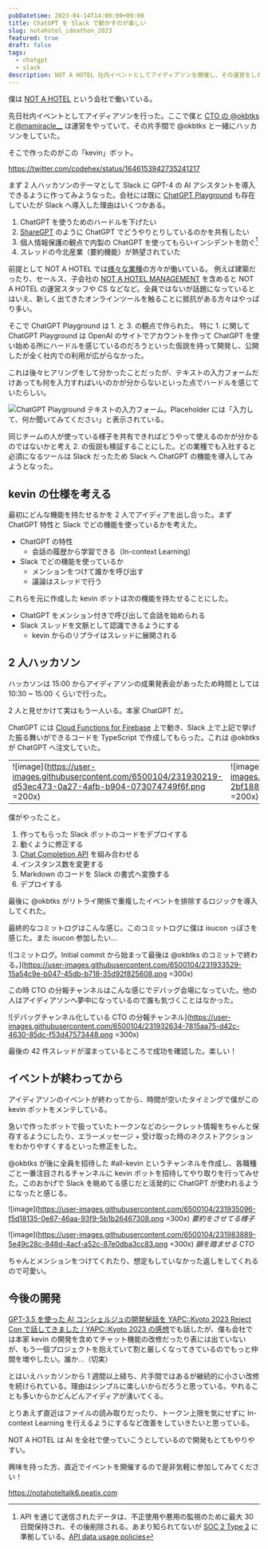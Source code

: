 ```yaml
---
pubDatetime: 2023-04-14T14:00:00+09:00
title: ChatGPT を Slack で動かすのが楽しい
slug: notahotel_ideathon_2023
featured: true
draft: false
tags:
  - chatgpt
  - slack
description: NOT A HOTEL 社内イベントとしてアイディアソンを開催し、その運営をしながら CTO の @okbtks と ChatGPT Slack ボットを開発した楽しい話
---
```


僕は [NOT A HOTEL](https://notahotel.com/) という会社で働いている。

先日社内イベントとしてアイディアソンを行った。ここで僕と [CTO の @okbtks](https://twitter.com/okbtks) と[@mamiracle\_\_](https://twitter.com/mamiracle__) は運営をやっていて、その片手間で @okbtks と一緒にハッカソンをしていた。

そこで作ったのがこの「kevin」ボット。

https://twitter.com/codehex/status/1646153942735241217

まず 2 人ハッカソンのテーマとして Slack に GPT-4 の AI アシスタントを導入できるように作ってみようなった。会社には既に [ChatGPT Playground](https://twitter.com/okbtks/status/1642698758495543296) も存在していたが Slack へ導入した理由はいくつかある。

1. ChatGPT を使うためのハードルを下げたい
2. [ShareGPT](https://sharegpt.com/) のように ChatGPT でどうやりとりしているのかを共有したい
3. 個人情報保護の観点で内製の ChatGPT を使ってもらいインシデントを防ぐ[^1]
4. スレッドの今北産業（要約機能）が熱望されていた

[^1]: API を通じて送信されたデータは、不正使用や悪用の監視のために最大 30 日間保持され、その後削除される。あまり知られてないが [SOC 2 Type 2](https://us.aicpa.org/interestareas/frc/assuranceadvisoryservices/serviceorganization-smanagement.html) に準拠している。[API data usage policies](https://openai.com/policies/api-data-usage-policies)

前提として NOT A HOTEL では[様々な業種](https://open.talentio.com/r/1/c/notahotel/homes/3867)の方々が働いている。
例えば建築だったり、セールス、子会社の [NOT A HOTEL MANAGEMENT](https://notahotel.com/management) を含めると NOT A HOTEL の運営スタッフや CS などなど。全員ではないが話題になっているとはいえ、新しく出てきたオンラインツールを触ることに抵抗がある方々はやっぱり多い。

そこで ChatGPT Playground は 1. と 3. の観点で作られた。
特に 1. に関して ChatGPT Playground は OpenAI のサイトでアカウントを作って ChatGPT を使い始める所にハードルを感じているのだろうといった仮説を持って開発し、公開したが全く社内での利用が広がらなかった。

これは後々ヒアリングをして分かったことだったが、テキストの入力フォームだけあっても何を入力すればいいのかが分からないといった点でハードルを感じていたらしい。

![ChatGPT Playground テキストの入力フォーム。Placeholder には「入力して、何か聞いてみてください」と表示されている。](https://user-images.githubusercontent.com/6500104/231925835-962941f8-a5db-45e7-b63e-f77e5f4cf5a4.png)

同じチームの人が使っている様子を共有できればどうやって使えるのかが分かるのではないかと考え 2. の仮説も検証することにした。どの業種でも入社すると必須になるツールは Slack だったため Slack へ ChatGPT の機能を導入してみようとなった。

## kevin の仕様を考える

最初にどんな機能を持たせるかを 2 人でアイディアを出し合った。まず ChatGPT 特性と Slack でどの機能を使っているかを考えた。

- ChatGPT の特性
  - 会話の履歴から学習できる（In-context Learning）
- Slack でどの機能を使っているか
  - メンションをつけて誰かを呼び出す
  - 議論はスレッドで行う

これらを元に作成した kevin ボットは次の機能を持たせることにした。

- ChatGPT をメンション付きで呼び出して会話を始められる
- Slack スレッドを文脈として認識できるようにする
  - kevin からのリプライはスレッドに展開される

## 2 人ハッカソン

ハッカソンは 15:00 からアイディアソンの成果発表会があったため時間としては 10:30 ~ 15:00 くらいで行った。

2 人と見せかけて実はもう一人いる。本家 ChatGPT だ。

ChatGPT には [Cloud Functions for Firebase](https://firebase.google.com/docs/functions) 上で動き、Slack 上で上記で挙げた振る舞いができるコードを TypeScript で作成してもらった。これは @okbtks が ChatGPT へ注文していた。

|                                                                                                                      |                                                                                                                      |                                                                                                                      |                                                                                                                      |
| -------------------------------------------------------------------------------------------------------------------- | -------------------------------------------------------------------------------------------------------------------- | -------------------------------------------------------------------------------------------------------------------- | -------------------------------------------------------------------------------------------------------------------- |
| ![image](https://user-images.githubusercontent.com/6500104/231930219-d53ec473-0a27-4afb-b904-073074749f6f.png =200x) | ![image](https://user-images.githubusercontent.com/6500104/231930248-2bf188fd-dcc9-458f-8b16-a8459dc39275.png =200x) | ![image](https://user-images.githubusercontent.com/6500104/231930291-2826457e-aadf-437d-889d-219f68fcc973.png =200x) | ![image](https://user-images.githubusercontent.com/6500104/231930330-a8382795-0435-4ee4-baa6-4ae9cc188ed0.png =200x) |

僕がやったこと。

1. 作ってもらった Slack ボットのコードをデプロイする
2. 動くように修正する
3. [Chat Completion API](https://platform.openai.com/docs/api-reference/chat) を組み合わせる
4. インスタンス数を変更する
5. Markdown のコードを Slack の書式へ変換する
6. デプロイする

最後に @okbtks がリトライ関係で重複したイベントを排除するロジックを導入してくれた。

最終的なコミットログはこんな感じ。このコミットログに僕は isucon っぽさを感じた。また isucon 参加したい...

![コミットログ。Initial commit から始まって最後は @okbtks のコミットで終わる。](https://user-images.githubusercontent.com/6500104/231933529-15a54c9e-b047-45db-b718-35d92f825608.png =300x)

この時 CTO の分報チャンネルはこんな感じでデバッグ会場になっていた。他の人はアイディアソンへ夢中になっているので誰も気づくことはなかった。

![デバッグチャンネル化している CTO の分報チャンネル](https://user-images.githubusercontent.com/6500104/231932634-7815aa75-d42c-4630-85dc-f53d47573448.png =300x)

最後の 42 件スレッドが溜まっているところで成功を確認した。楽しい！

## イベントが終わってから

アイディアソンのイベントが終わってから、時間が空いたタイミングで僕がこの kevin ボットをメンテしている。

急いで作ったボットで扱っていたトークンなどのシークレット情報をちゃんと保存するようにしたり、エラーメッセージ + 受け取った時のネクストアクションをわかりやすくするといった修正をした。

@okbtks が後に全員を招待した #all-kevin というチャンネルを作成し、各職種ごと一番注目されるチャンネルに kevin ボットを招待してやり取りを行ってみせた。このおかげで Slack を眺めてる感じだと活発的に ChatGPT が使われるようになったと感じる。

![image](https://user-images.githubusercontent.com/6500104/231935096-f5d18135-0e87-46aa-93f9-5b1b26467308.png =300x)
_要約をさせてる様子_

![image](https://user-images.githubusercontent.com/6500104/231983889-5e49c28c-848d-4acf-a52c-87e0dba3cc83.png =300x)
_韻を踏ませる CTO_

ちゃんとメンションをつけてくれたり、想定もしていなかった返しをしてくれるので可愛い。

## 今後の開発

[GPT-3.5 を使った AI コンシェルジュの開発秘話を YAPC::Kyoto 2023 Reject Con で話してきました / YAPC::Kyoto 2023 の感想](https://codehex.hateblo.jp/entry/2023/03/20/090000)でも話したが、僕も会社では本家 kevin の開発を含めてチャット機能の改修だったり表には出ていないが、もう一個プロジェクトを抱えていて割と厳しくなってきているのでもっと仲間を増やしたい。誰か...（切実）

とはいえハッカソンから 1 週間以上経ち、片手間ではあるが継続的に小さい改修を続けられている。理由はシンプルに楽しいからだろうと思っている。やれることも多いからかどんどんアイディアが湧いてくる。

とりあえず直近はファイルの読み取りだったり、トークン上限を気にせずに In-context Learning を行えるようにするなど改善をしていきたいと思っている。

NOT A HOTEL は AI を全社で使っていこうとしているので開発もとてもやりやすい。

興味を持った方、直近でイベントを開催するので是非気軽に参加してみてください！

https://notahoteltalk6.peatix.com
